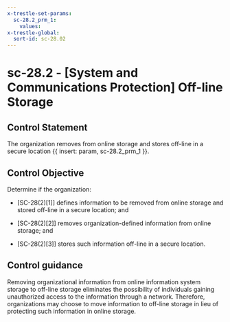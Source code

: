 ```yaml
---
x-trestle-set-params:
  sc-28.2_prm_1:
    values:
x-trestle-global:
  sort-id: sc-28.02
---
```


# sc-28.2 - \[System and Communications Protection\] Off-line Storage

## Control Statement

The organization removes from online storage and stores off-line in a secure location {{ insert: param, sc-28.2_prm_1 }}.

## Control Objective

Determine if the organization:

- \[SC-28(2)[1]\] defines information to be removed from online storage and stored off-line in a secure location; and

- \[SC-28(2)[2]\] removes organization-defined information from online storage; and

- \[SC-28(2)[3]\] stores such information off-line in a secure location.

## Control guidance

Removing organizational information from online information system storage to off-line storage eliminates the possibility of individuals gaining unauthorized access to the information through a network. Therefore, organizations may choose to move information to off-line storage in lieu of protecting such information in online storage.

